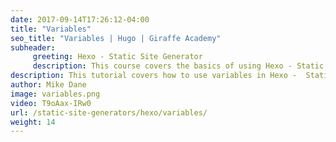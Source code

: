 ```yaml
---
date: 2017-09-14T17:26:12-04:00
title: "Variables"
seo_title: "Variables | Hugo | Giraffe Academy"
subheader:
     greeting: Hexo - Static Site Generator
     description: This course covers the basics of using Hexo - Static Site Generator. Work your way through the articles and we'll teach you everything you need to know to create a professional and scalable website or blog!
description: This tutorial covers how to use variables in Hexo -  Static Site Generator.
author: Mike Dane
image: variables.png
video: T9oAax-IRw0
url: /static-site-generators/hexo/variables/
weight: 14
---
```

